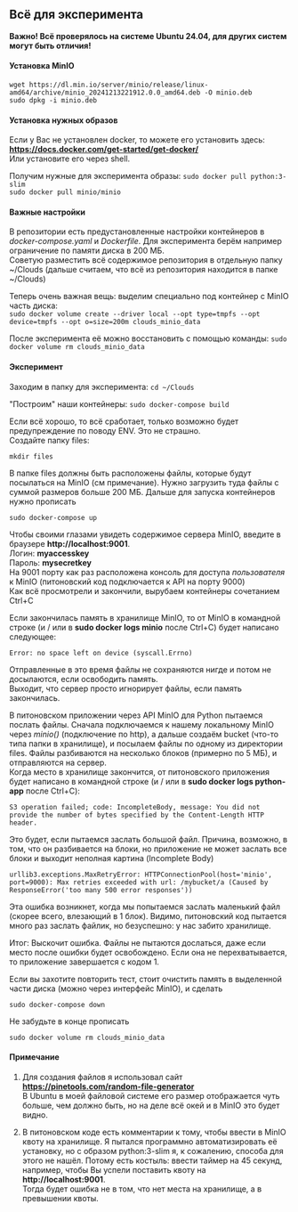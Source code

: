 ## Всё для эксперимента

**Важно! Всё проверялось на системе Ubuntu 24.04, для других систем могут быть отличия!**

#### Установка MinIO

`wget https://dl.min.io/server/minio/release/linux-amd64/archive/minio_20241213221912.0.0_amd64.deb -O minio.deb`  
`sudo dpkg -i minio.deb`  

#### Установка нужных образов

Если у Вас не установлен docker, то можете его установить здесь:
**https://docs.docker.com/get-started/get-docker/**  
Или установите его через shell.

Получим нужные для эксперимента образы:
`sudo docker pull python:3-slim`  
`sudo docker pull minio/minio`  

#### Важные настройки

В репозитории есть предустановленные настройки контейнеров в *docker-compose.yaml* и *Dockerfile*.
Для эксперимента берём например ограничение по памяти диска в 200 МБ.  
Советую разместить всё содержимое репозитория в отдельную папку ~/Clouds (дальше считаем, что всё из репозитория находится в папке ~/Clouds)  


Теперь очень важная вещь: выделим специально под контейнер с MinIO часть диска:  
`sudo docker volume create --driver local --opt type=tmpfs --opt device=tmpfs --opt o=size=200m clouds_minio_data`  

После эксперимента её можно восстановить с помощью команды:
`sudo docker volume rm clouds_minio_data`  

#### Эксперимент

Заходим в папку для эксперимента:
`cd ~/Clouds`  

"Построим" наши контейнеры:
`sudo docker-compose build`  

Если всё хорошо, то всё сработает, только возможно будет предупреждение по поводу ENV. Это не страшно.  
Создайте папку files:

`mkdir files`  

В папке files должны быть расположены файлы, которые будут посылаться на MinIO (см примечание). Нужно загрузить туда файлы с суммой размеров больше 200 МБ.
Дальше для запуска контейнеров нужно прописать  

`sudo docker-compose up`  

Чтобы своими глазами увидеть содержимое сервера MinIO, введите в браузере **http://localhost:9001**.  
Логин: **myaccesskey**  
Пароль: **mysecretkey**  
На 9001 порту как раз расположена консоль для доступа *пользователя* к MinIO (питоновский код подключается к API на порту 9000)  
Как всё просмотрели и закончили, вырубаем контейнеры сочетанием Ctrl+C

Если закончилась память в хранилище MinIO, то от MinIO в командной строке (и / или в **sudo docker logs minio** после Ctrl+C) будет написано следующее:

`Error: no space left on device (syscall.Errno)`  

Отправленные в это время файлы не сохраняются нигде и потом не досылаются, если освободить память.  
Выходит, что сервер просто игнорирует файлы, если память закончилась.  

В питоновском приложении через API MinIO для Python пытаемся послать файлы. Сначала подключаемся к нашему локальному MinIO через *minio()* (подключение по http), 
а дальше создаём bucket (что-то типа папки в хранилище), и посылаем файлы по одному из директории files. Файлы разбиваются на несколько блоков (примерно по 5 МБ), 
и отправляются на сервер.  
Когда место в хранилище закончится, от питоновского приложения будет написано в командной строке (и / или в **sudo docker logs python-app** после Ctrl+C):

`S3 operation failed; code: IncompleteBody, message: You did not provide the number of bytes specified by the Content-Length HTTP header.`

Это будет, если пытаемся заслать большой файл. Причина, возможно, в том, что он разбивается на блоки, 
но приложение не может заслать все блоки и выходит неполная картина (Incomplete Body)  

`urllib3.exceptions.MaxRetryError: HTTPConnectionPool(host='minio', port=9000): Max retries exceeded with url: /mybucket/a (Caused by ResponseError('too many 500 error responses'))`

Эта ошибка возникнет, когда мы попытаемся заслать маленький файл (скорее всего, влезающий в 1 блок). Видимо, питоновский код пытается много раз заслать файлик, но безуспешно: у нас забито хранилище.

Итог: Выскочит ошибка. Файлы не пытаются дослаться, даже если место после ошибки будет освобождено. Если она не перехватывается, то приложение завершается с кодом 1. 

Если вы захотите повторить тест, стоит очистить память в выделенной части диска (можно через интерфейс MinIO), и сделать  

`sudo docker-compose down`

Не забудьте в конце прописать  

`sudo docker volume rm clouds_minio_data`

#### Примечание

1) Для создания файлов я использовал сайт **https://pinetools.com/random-file-generator**  
В Ubuntu в моей файловой системе его размер отображается чуть больше, чем должно быть, но на деле всё окей и в MinIO это будет видно.  

2) В питоновском коде есть комментарии к тому, чтобы ввести в MinIO квоту на хранилище. Я пытался программно автоматизировать её установку,
но с образом python:3-slim я, к сожалению, способа для этого не нашёл. Потому есть костыль: ввести таймер на 45 секунд, например, чтобы Вы успели поставить квоту на **http://localhost:9001**.  
Тогда будет ошибка не в том, что нет места на хранилище, а в превышении квоты. 



